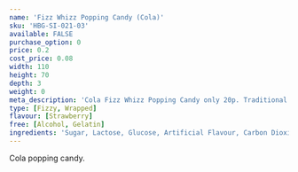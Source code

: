 ```yaml
---
name: 'Fizz Whizz Popping Candy (Cola)'
sku: 'HBG-SI-021-03'
available: FALSE
purchase_option: 0
price: 0.2
cost_price: 0.08
width: 110
height: 70
depth: 3
weight: 0
meta_description: 'Cola Fizz Whizz Popping Candy only 20p. Traditional sweets and more at Humbugs Confectionery Store. Specialists in satisfying your sweet tooth!'
type: [Fizzy, Wrapped]
flavour: [Strawberry]
free: [Alcohol, Gelatin]
ingredients: 'Sugar, Lactose, Glucose, Artificial Flavour, Carbon Dioxide E-290'
---
```

Cola popping candy.